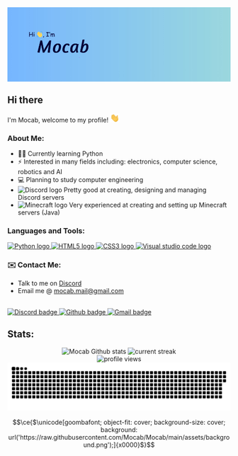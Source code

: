 <img src="./assets/banner.jpg" alt="heading banner" align="center">

## Hi there

I'm Mocab, welcome to my profile! <img src="./assets/wave.gif" height="20px">

### About Me:

-   ✍🏻 Currently learning Python
-   ⚡ Interested in many fields including: electronics, computer science, robotics and AI
-   💻 Planning to study computer engineering
-   <img src="https://raw.githubusercontent.com/danielcranney/profileme-dev/main/public/icons/socials/discord.svg" alt="Discord logo" height="20"> Pretty good at creating, designing and managing Discord servers
-   <img src="https://cdn.freebiesupply.com/logos/large/2x/minecraft-1-logo-png-transparent.png" alt="Minecraft logo" height="20"> Very experienced at creating and setting up Minecraft servers (Java)

### Languages and Tools:

<a href="https://www.python.org/" target="_blank">
    <img src="https://skillicons.dev/icons?i=py" alt="Python logo">
</a>
<a href="https://developer.mozilla.org/en-US/docs/Glossary/HTML5" target="_blank">
    <img src="https://skillicons.dev/icons?i=html" alt="HTML5 logo">
</a>
<a href="https://www.w3.org/TR/CSS/#css" target="_blank">
    <img src="https://skillicons.dev/icons?i=css" alt="CSS3 logo">
</a>
<a href="https://code.visualstudio.com/" target="_blank">
    <img src="https://skillicons.dev/icons?i=vscode" alt="Visual studio code logo">
</a>

### ✉️ Contact Me:

-   Talk to me on <a href="https://discord.com/users/450225492876984320">Discord</a>
-   Email me @ [mocab.mail@gmail.com](mailto:mocab.mail@gmail.com)

<br>
<a href="https://discord.com/users/450225492876984320" target="_blank">
<img src="https://img.shields.io/badge/Discord-5865F2?style=for-the-badge&logo=discord&logoColor=white" alt="Discord badge">
<a href="https://github.com/mocab" target="_blank">
<img src="https://img.shields.io/badge/github-%2324292e.svg?&style=for-the-badge&logo=github&logoColor=white" alt="Github badge">
<a href="mailto:mocab.mail@gmail.com"><img src="https://img.shields.io/badge/Gmail-D14836?style=for-the-badge&logo=gmail&logoColor=white" alt="Gmail badge"></a>

## Stats:

<div align="center">
<img src="https://vercel-readme-stats-mocabs-projects.vercel.app/api?username=mocab&count_private=true&theme=algolia&show_icons=true" alt="Mocab Github stats">

<img src="https://streak-stats.demolab.com/?user=mocab&theme=dark)](https://git.io/streak-stats&theme=github-dark-blue" alt="current streak">

<br>
<img src="https://komarev.com/ghpvc/?username=mocab&label=Profile%20views&color=0e75b6&style=flat" alt="profile views">
<br>

<img src="https://raw.githubusercontent.com/Mocab/Mocab/output/github-contribution-grid-snake-dark.svg" alt="snake animation">
</div>

```math
\ce{$\unicode[goombafont; object-fit: cover; background-size: cover; background: url('https://raw.githubusercontent.com/Mocab/Mocab/main/assets/background.png');]{x0000}$}
```
